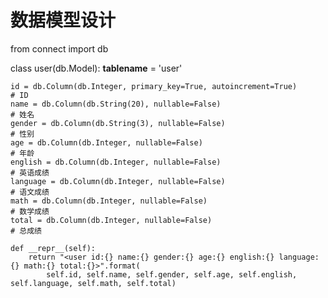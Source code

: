 # 数据模型设计

from connect import db

class user(db.Model):
    __tablename__ = 'user'

    id = db.Column(db.Integer, primary_key=True, autoincrement=True)          # ID
    name = db.Column(db.String(20), nullable=False)                           # 姓名
    gender = db.Column(db.String(3), nullable=False)                          # 性别
    age = db.Column(db.Integer, nullable=False)                               # 年龄
    english = db.Column(db.Integer, nullable=False)                           # 英语成绩
    language = db.Column(db.Integer, nullable=False)                          # 语文成绩
    math = db.Column(db.Integer, nullable=False)                              # 数学成绩
    total = db.Column(db.Integer, nullable=False)                             # 总成绩

    def __repr__(self):
        return "<user id:{} name:{} gender:{} age:{} english:{} language:{} math:{} total:{}>".format(
            self.id, self.name, self.gender, self.age, self.english, self.language, self.math, self.total)
